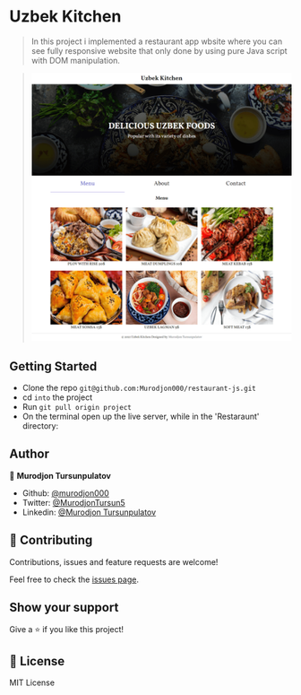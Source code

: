 # Uzbek Kitchen

> In this project i implemented a restaurant  app wbsite where you can see fully responsive website that only done by using pure Java script with DOM manipulation.

> ![App](./src/assets/app.png)


## Getting Started

- Clone the repo `git@github.com:Murodjon000/restaurant-js.git`
- cd `into` the project
- Run `git pull origin project`
- On the terminal open up the live server, while in the 'Restaraunt' directory:

## Author

👤 **Murodjon Tursunpulatov**

- Github: [@murodjon000](https://github.com/murodjon000)
- Twitter: [@MurodjonTursun5](https://twitter.com/MurodjonTursun5)
- Linkedin: [@Murodjon Tursunpulatov](https://www.linkedin.com/in/murodjon-tursunpulatov-5189481b3/)

## 🤝 Contributing

Contributions, issues and feature requests are welcome!

Feel free to check the [issues page](issues/).

## Show your support

Give a ⭐️ if you like this project!

## 📝 License

MIT License